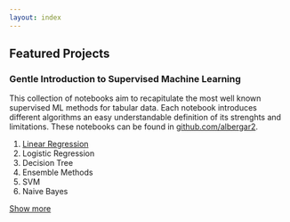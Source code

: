 ```yaml
---
layout: index
---
```


## Featured Projects

### Gentle Introduction to Supervised Machine Learning
This collection of notebooks aim to recapitulate the most well known supervised ML methods for tabular data. 
Each notebook introduces different algorithms an easy understandable definition of its strenghts and limitations.
These notebooks can be found in [github.com/albergar2](https://github.com/albergar2/data_science_material/tree/master/ML/supervised). 

1.  [Linear Regression](./projects/intro-ml/01-linear_regression.html)
1.  Logistic Regression
1.  Decision Tree
1.  Ensemble Methods
1.  SVM
1.  Naive Bayes


[Show more](./projects.html)

